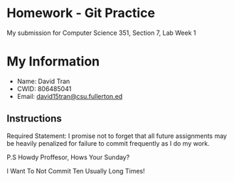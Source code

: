 # Homework - Git Practice
My submission for Computer Science 351, Section 7, Lab Week 1

# My Information

* Name: David Tran
* CWID: 806485041
* Email: david15tran@csu.fullerton.ed

## Instructions

Required Statement: I promise not to forget that all future assignments may be heavily penalized for failure to commit frequently as I do my work.

P.S Howdy Proffesor, Hows Your Sunday?

I Want To Not Commit Ten Usually Long Times!
